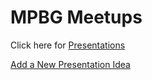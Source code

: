 # MPBG Meetups

Click here for [Presentations](./Presentations)

[Add a New Presentation Idea](https://github.com/peninsula-bitcoin/meetups/issues/new?assignees=&labels=Presentation&projects=&template=presentation-idea.md&title=)
